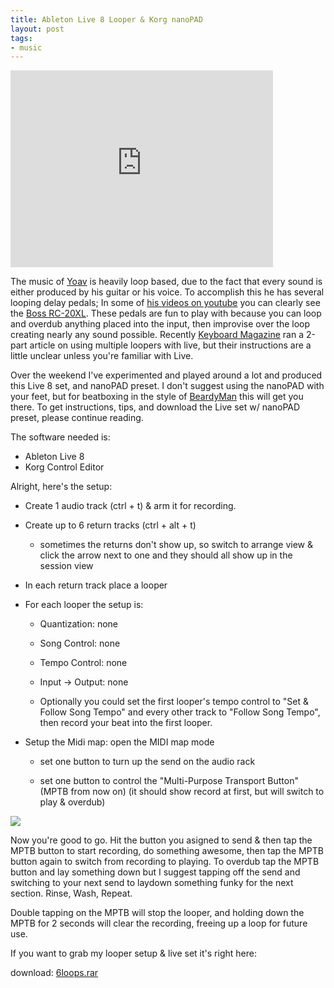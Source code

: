 ```yaml
--- 
title: Ableton Live 8 Looper & Korg nanoPAD 
layout: post 
tags:
- music
---    
```


<iframe width="420" height="315" src="http://www.youtube.com/embed/7qpUFDoNBHs" frameborder="0">
</iframe>

The music of [Yoav](http://www.yoavmusic.com/) is heavily loop based, due to
the fact that every sound is either produced by his guitar or his voice. To
accomplish this he has several looping delay pedals; In some of [his videos on
youtube](http://www.youtube.com/user/Yoavmusic) you can clearly see the [Boss
RC-20XL](http://www.bosscorp.co.jp/products/en/RC-20XL/). These pedals are fun
to play with because you can loop and overdub anything placed into the input,
then improvise over the loop creating nearly any sound possible. Recently
[Keyboard Magazine](http://www.keyboardmag.com/) ran a 2-part article on using
multiple loopers with live, but their instructions are a little unclear unless
you're familiar with Live.


Over the weekend I've experimented and played around a lot and produced this
Live 8 set, and nanoPAD preset. I don't suggest using the nanoPAD with your
feet, but for beatboxing in the style of
[BeardyMan](http://www.youtube.com/watch?v=2XryzjprNqE) this will get you
there. To get instructions, tips, and download the Live set w/ nanoPAD preset,
please continue reading.

The software needed is:

* Ableton Live 8
* Korg Control Editor

Alright, here's the setup:

* Create 1 audio track (ctrl + t) & arm it for recording.

* Create up to 6 return tracks (ctrl + alt + t)

    * sometimes the returns don't show up, so switch to arrange view & click the arrow next to one and they should all show up in the session view

* In each return track place a looper

* For each looper the setup is:

    * Quantization: none
    
    * Song Control: none
    
    * Tempo Control: none
    
    * Input -> Output: none
    
    * Optionally you could set the first looper's tempo control to "Set & Follow Song Tempo" and every other track to "Follow Song Tempo", then record your beat into the first looper.

* Setup the Midi map: open the MIDI map mode

    * set one button to turn up the send on the audio rack
    
    * set one button to control the "Multi-Purpose Transport Button" (MPTB from now on) (it should show record at first, but will switch to play & overdub)


[![](http://3.bp.blogspot.com/_KHL6Vvj96Eo/SsERS0B4EfI/AAAAAAAAAjU/pHS-fROSGsc/s320/screenshot.jpg)](http://3.bp.blogspot.com/_KHL6Vvj96Eo/SsERS0B4EfI/AAAAAAAAAjU/pHS-fROSGsc/s1600-h/screenshot.jpg)


Now you're good to go. Hit the button you asigned to send & then tap the MPTB
button to start recording, do something awesome, then tap the MPTB button
again to switch from recording to playing. To overdub tap the MPTB button and
lay something down but I suggest tapping off the send and switching to your
next send to laydown something funky for the next section. Rinse, Wash,
Repeat.


Double tapping on the MPTB will stop the looper, and holding down the MPTB for
2 seconds will clear the recording, freeing up a loop for future use.


If you want to grab my looper setup & live set it's right here:

download:
[6loops.rar](http://rewiredforsoundblogger.googlecode.com/files/6loops.rar)
